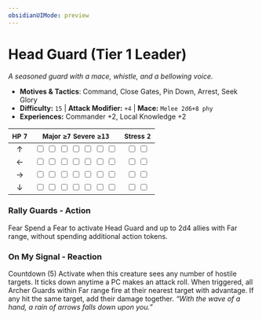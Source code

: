 ```yaml
---
obsidianUIMode: preview
---
```

# Head Guard (Tier 1 Leader)

*A seasoned guard with a mace, whistle, and a bellowing voice.*

- **Motives & Tactics**: Command, Close Gates, Pin Down, Arrest, Seek Glory
- **Difficulty:** `15` | **Attack Modifier:** `+4` | **Mace:** `Melee 2d6+8 phy`
- **Experiences:** Commander +2, Local Knowledge +2

| <small>HP</small> `7` | <small>Major</small> `≥7` <small>Severe</small> `≥13` | <small>Stress</small> `2` |
|:-:|:-:|:-:|
| ↑ |  <input type="checkbox" unchecked id="b6431947"> <input type="checkbox" unchecked id="4065012b"> <input type="checkbox" unchecked id="4b72d672"> <input type="checkbox" unchecked id="ac4f5f8a"> <input type="checkbox" unchecked id="523a2172"> <input type="checkbox" unchecked id="09bfb74f"> <input type="checkbox" unchecked id="6bd9ffaf"> |  <input type="checkbox" unchecked id="463719c4"> <input type="checkbox" unchecked id="542c53cb"> |
| ← |  <input type="checkbox" unchecked id="b76d66bb"> <input type="checkbox" unchecked id="3144f029"> <input type="checkbox" unchecked id="75876417"> <input type="checkbox" unchecked id="a297edef"> <input type="checkbox" unchecked id="efa2ac45"> <input type="checkbox" unchecked id="42e8d757"> <input type="checkbox" unchecked id="654663bb"> |  <input type="checkbox" unchecked id="856c3c6d"> <input type="checkbox" unchecked id="d132fd85"> |
| → |  <input type="checkbox" unchecked id="b16f379d"> <input type="checkbox" unchecked id="0d534344"> <input type="checkbox" unchecked id="1d521562"> <input type="checkbox" unchecked id="3d12ee9a"> <input type="checkbox" unchecked id="3803c151"> <input type="checkbox" unchecked id="c13307bf"> <input type="checkbox" unchecked id="cfa544f5"> |  <input type="checkbox" unchecked id="7b27f771"> <input type="checkbox" unchecked id="b68d84df"> |
| ↓ |  <input type="checkbox" unchecked id="f6e52b68"> <input type="checkbox" unchecked id="71d832ca"> <input type="checkbox" unchecked id="eee99219"> <input type="checkbox" unchecked id="3aab2f11"> <input type="checkbox" unchecked id="8b757dd6"> <input type="checkbox" unchecked id="2359dd9c"> <input type="checkbox" unchecked id="79f11a0d"> |  <input type="checkbox" unchecked id="34c60563"> <input type="checkbox" unchecked id="9ebdc044"> |

### Rally Guards - Action

Fear Spend a Fear to activate Head Guard and up to 2d4 allies with Far range, without spending additional action tokens. 

### On My Signal - Reaction

Countdown (5) Activate when this creature sees any number of hostile targets. It ticks down anytime a PC makes an attack roll. When triggered, all Archer Guards within Far range fire at their nearest target with advantage. If any hit the same target, add their damage together. *“With the wave of a hand, a rain of arrows falls down upon you.”*